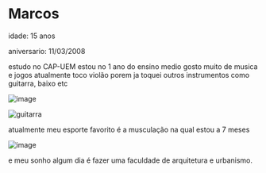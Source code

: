 # Marcos
idade: 15 anos

aniversario: 11/03/2008

estudo no CAP-UEM
estou no 1 ano do ensino medio
gosto muito de musica e jogos
atualmente toco violão porem ja toquei outros instrumentos como guitarra, baixo etc

![image](https://github.com/marcosvinicius13CAP/marcos/assets/146108436/c9e6c437-4d49-4bf4-904e-d425b9d49359)

![guitarra](https://github.com/marcosvinicius13CAP/marcos/assets/146108436/3a82ee02-81a0-44f9-98c4-8a886461177e)

atualmente meu esporte favorito é a musculação na qual estou a 7 meses

![image](https://github.com/marcosvinicius13CAP/marcos/assets/146108436/059d20c3-a68e-4c04-ad32-87bd941a03e4)

e meu sonho algum dia é fazer uma faculdade de arquitetura e urbanismo.

